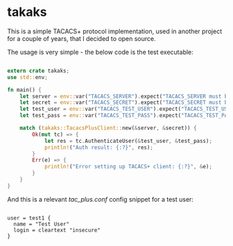 # takaks
This is a simple TACACS+ protocol implementation, used in another project for a couple of years,
that I decided to open source.

The usage is very simple - the below code is the test executable:


```rust

extern crate takaks;
use std::env;

fn main() {
    let server = env::var("TACACS_SERVER").expect("TACACS_SERVER must be set");
    let secret = env::var("TACACS_SECRET").expect("TACACS_SECRET must be set");
    let test_user = env::var("TACACS_TEST_USER").expect("TACACS_TEST_USER must be set");
    let test_pass = env::var("TACACS_TEST_PASS").expect("TACACS_TEST_PASS must be set");

    match (takaks::TacacsPlusClient::new(&server, &secret)) {
        Ok(mut tc) => {
            let res = tc.AuthenticateUser(&test_user, &test_pass);
            println!("Auth result: {:?}", res);
        }
        Err(e) => {
            println!("Error setting up TACACS+ client: {:?}", &e);
        }
    }
}


```

And this is a relevant *tac_plus.conf* config snippet for a test user:

```

user = test1 {
  name = "Test User"
  login = cleartext "insecure"
}


```

